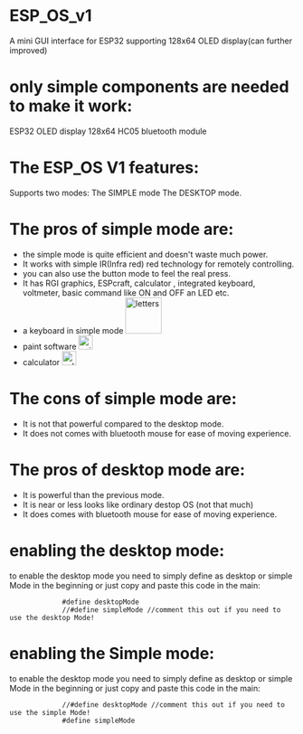 # ESP_OS_v1
A mini GUI interface for ESP32 supporting 128x64 OLED display(can further improved)

#  only simple components are needed to make it work: 
   ESP32
   OLED display 128x64
   HC05 bluetooth module


# The ESP_OS V1 features:
   Supports two modes:
    The SIMPLE mode
    The DESKTOP mode.
#  The pros of simple mode are:
   * the simple mode is quite efficient and doesn't waste much power.
   * It works with simple IR(Infra red) red technology for remotely controlling.
   * you can also use the button mode to feel the real press.
   * It has RGI graphics, ESPcraft, calculator , integrated keyboard, voltmeter, basic command like ON and OFF an LED etc.
   * a keyboard in simple mode  <img width="64" alt="letters" src="https://user-images.githubusercontent.com/75715998/117020439-1187dd80-ad14-11eb-9458-8c8483ec8a75.png">
   * paint software <img width="25" alt="paint" src="https://user-images.githubusercontent.com/75715998/117020841-6cb9d000-ad14-11eb-8929-a1365b5314cd.png">
   * calculator <img width="25" alt="calculator" src="https://user-images.githubusercontent.com/75715998/117021004-94a93380-ad14-11eb-89d0-5c818a64c6be.png">

   
#  The cons of simple mode are:
   * It is not that powerful compared to the desktop mode.
   * It does not comes with bluetooth mouse for ease of moving experience.

#  The pros of desktop mode are:
   * It is powerful than the previous mode.
   * It is near or less looks like ordinary destop OS (not that much) 
   * It does  comes with bluetooth mouse for ease of moving experience.
   
# enabling the desktop mode:
  to enable the desktop mode you need to simply define as desktop or simple Mode in the beginning or just copy and paste this code in the main:
                
                 #define desktopMode
                 //#define simpleMode //comment this out if you need to use the desktop Mode! 
                 
# enabling the Simple mode:
  to enable the desktop mode you need to simply define as desktop or simple Mode in the beginning or just copy and paste this code in the main:
                
                 //#define desktopMode //comment this out if you need to use the simple Mode! 
                 #define simpleMode 






